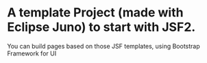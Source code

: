 A template Project (made with Eclipse Juno) to start with JSF2.
===============================================================

You can build pages based on those JSF templates, using Bootstrap Framework for UI